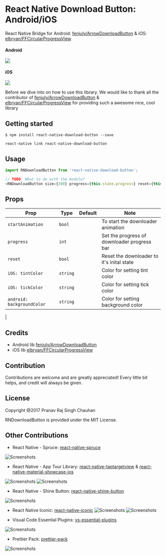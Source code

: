 
# React Native Download Button: Android/iOS

React Native Bridge for Android: [fenjuly/ArrowDownloadButton](https://github.com/fenjuly/ArrowDownloadButton) & iOS: [elbryan/FFCircularProgressView](https://github.com/elbryan/FFCircularProgressView)

#### Android
![](https://github.com/fenjuly/ArrowDownloadButton/raw/master/screenshots/arrowdownloadbutton.gif)

#### iOS
![](https://camo.githubusercontent.com/9030298750a4792e8e8bdec30219baa644afaf75/68747470733a2f2f7261772e6769746875622e636f6d2f656c627279616e2f464643697263756c617250726f6772657373566965772f6d61737465722f4d656469612f73616d706c652e676966)

Before we dive into on how to use this library. We would like to thank all the contributor of [fenjuly/ArrowDownloadButton](https://github.com/fenjuly/ArrowDownloadButton) & [elbryan/FFCircularProgressView](https://github.com/elbryan/FFCircularProgressView) for providing such a awesome nice, cool library


## Getting started

`$ npm install react-native-download-button --save`

`react-native link react-native-download-button`

## Usage

```javascript
import RNDownloadButton from 'react-native-download-button';

// TODO: What to do with the module?
<RNDownloadButton size={300} progress={this.state.progress} reset={this.state.reset} onPress={this._onPress} />
```

## Props

| Prop              | Type       | Default | Note                                                                                                       |
| ----------------- | ---------- | ------- | ---------------------------------------------------------------------------------------------------------- |
| `startAnimation`       | `bool`     |         | To start the downloader animation
| `progress`      | `int`     |         | Set the progress of downloader progress bar
| `reset`       | `bool`     |         | Reset the downloader to it's inital state                                                            
| `iOS: tintColor`       | `string`     |         | Color for setting tint color           
| `iOS: tickColor`       | `string`     |         | Color for setting tick color           
| `android: backgroundColor`       | `string`    | | Color for setting background color                     
|


## Credits

- Android lib [fenjuly/ArrowDownloadButton](https://github.com/fenjuly/ArrowDownloadButton)
- iOS lib [elbryan/FFCircularProgressView](https://github.com/elbryan/FFCircularProgressView)

## Contribution
Contributions are welcome and are greatly appreciated! Every little bit helps, and credit will always be given.


## License
Copyright @2017 Pranav Raj Singh Chauhan

RNDownloadButton is provided under the MIT License.

## Other Contributions
- React Native - Spruce: [react-native-spruce](https://github.com/prscX/react-native-spruce)

![Screenshots](https://github.com/willowtreeapps/spruce-ios/raw/master/imgs/extensibility-tests.gif)

- React Native - App Tour Library: [react-native-taptargetview](https://github.com/prscX/react-native-taptargetview) & [react-native-material-showcase-ios](https://github.com/prscX/react-native-material-showcase-ios)

![Screenshots](https://github.com/KeepSafe/TapTargetView/raw/master/.github/video.gif)
![Screenshots](https://github.com/aromajoin/material-showcase-ios/raw/master/art/material-showcase.gif?raw=true)

- React Native - Shine Button: [react-native-shine-button](https://github.com/prscX/react-native-shine-button)

![Screenshots](https://raw.githubusercontent.com/ChadCSong/ShineButton/master/demo_shine_others.gif)

- React Native Iconic: [react-native-iconic](https://github.com/prscX/react-native-iconic)
![Screenshots](https://camo.githubusercontent.com/b18993cbfe91de8abdc0019dc9a6cd44707eec21/68747470733a2f2f6431337961637572716a676172612e636c6f756466726f6e742e6e65742f75736572732f3338313133332f73637265656e73686f74732f313639363538302f766266706f70666c6174627574746f6e332e676966)
![Screenshots](https://camo.githubusercontent.com/642bd91749dce58abfba00fe1cefdf2cf4213fd3/68747470733a2f2f7261772e6769746875622e636f6d2f62616c7973762f6d6174657269616c2d6d656e752f6d61737465722f6172742f64656d6f2e676966)

- Visual Code Essential Plugins: [vs-essential-plugins](https://github.com/prscX/vs-essential-plugins)

![Screenshots](https://pbs.twimg.com/profile_images/922911523328081920/jEKFRPKV_400x400.jpg)

- Prettier Pack: [prettier-pack](https://github.com/prscX/prettier-pack)

![Screenshots](https://raw.githubusercontent.com/prettier/prettier-logo/master/images/prettier-banner-light.png)
